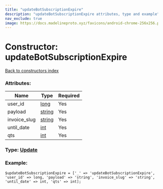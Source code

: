 ```yaml
---
title: "updateBotSubscriptionExpire"
description: "updateBotSubscriptionExpire attributes, type and example"
nav_exclude: true
image: https://docs.madelineproto.xyz/favicons/android-chrome-256x256.png
---
```

# Constructor: updateBotSubscriptionExpire  
[Back to constructors index](/API_docs/constructors/index.html)



### Attributes:

| Name     |    Type       | Required |
|----------|---------------|----------|
|user\_id|[long](/API_docs/types/long.html) | Yes|
|payload|[string](/API_docs/types/string.html) | Yes|
|invoice\_slug|[string](/API_docs/types/string.html) | Yes|
|until\_date|[int](/API_docs/types/int.html) | Yes|
|qts|[int](/API_docs/types/int.html) | Yes|



### Type: [Update](/API_docs/types/Update.html)


### Example:

```
$updateBotSubscriptionExpire = ['_' => 'updateBotSubscriptionExpire', 'user_id' => long, 'payload' => 'string', 'invoice_slug' => 'string', 'until_date' => int, 'qts' => int];
```  

